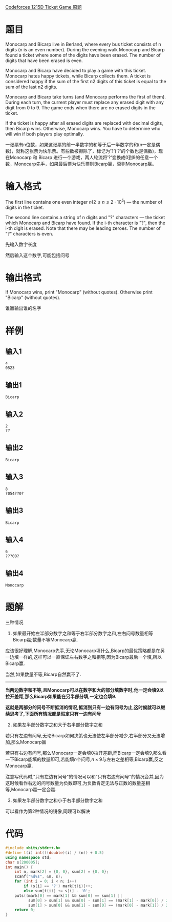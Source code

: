 [Codeforces 1215D Ticket Game 原题](https://codeforces.com/problemset/problem/1215/D)

# 题目  

Monocarp and Bicarp live in Berland, where every bus ticket consists of n digits (n is an even number). During the evening walk Monocarp and Bicarp found a ticket where some of the digits have been erased. The number of digits that have been erased is even.

Monocarp and Bicarp have decided to play a game with this ticket. Monocarp hates happy tickets, while Bicarp collects them. A ticket is considered happy if the sum of the first n2 digits of this ticket is equal to the sum of the last n2 digits.

Monocarp and Bicarp take turns (and Monocarp performs the first of them). During each turn, the current player must replace any erased digit with any digit from 0 to 9. The game ends when there are no erased digits in the ticket.

If the ticket is happy after all erased digits are replaced with decimal digits, then Bicarp wins. Otherwise, Monocarp wins. You have to determine who will win if both players play optimally.

一张票有n位数，如果这张票的前一半数字的和等于后一半数字的和(n一定是偶数)，就称这张票为快乐票。有些数被擦除了，标记为’?’(’?‘的个数也是偶数)，现在Monocarp 和 Bicarp 进行一个游戏，两人轮流将’?'变换成0到9的任意一个数，Monocarp先手，如果最后票为快乐票则Bicarp赢，否则Monocarp赢。

# 输入格式

The first line contains one even integer $n (2≤n≤2⋅10^5)$ — the number of digits in the ticket.

The second line contains a string of n digits and "?" characters — the ticket which Monocarp and Bicarp have found. If the i-th character is "?", then the i-th digit is erased. Note that there may be leading zeroes. The number of "?" characters is even.

先输入数字长度

然后输入这个数字,可能包括问号

# 输出格式

If Monocarp wins, print "Monocarp" (without quotes). Otherwise print "Bicarp" (without quotes).

谁赢输出谁的名字

# 样例

## 输入1

```
4
0523
```
## 输出1

```
Bicarp
```

## 输入2

```
2
??
```

## 输出2

```
Bicarp
```

## 输入3

```
8
?054??0?
```

## 输出3

```
Bicarp
```

## 输入4

```
6
???00?
```

## 输出4

```
Monocarp
```

# 题解

三种情况

1. 如果最开始左半部分数字之和等于右半部分数字之和,左右问号数量相等Bicarp赢;数量不等Monocarp赢.

应该很好理解,Monocarp先手,无论Monocarp填什么,Bicarp的最优策略都是在另一边填一样的,这样可以一直保证左右数字之和相等,因为Bicarp最后一个填,所以Bicarp赢.

当然,如果数量不等,Bicarp自然赢不了.

--------

**当两边数字和不等,且Monocarp可以在数字和大的部分填数字时,他一定会填9以拉开差距,那么Bicarp如果能在另半部分填,一定也会填9.**

**这就是两部分的问号不断抵消的情况,抵消到只有一边有问号为止,这时候就可以继续思考了,下面所有情况都是假定只有一边有问号**

2. 如果左半部分数字之和大于右半部分数字之和

若只有左边有问号,无论Bicarp如何决策也无法使左半部分减少,右半部分又无法增加,那么Monocarp赢

若只有右边有问号,那么Monocarp一定会填0拉开差距,而Bicarp一定会填9,那么看一下Bicarp能填的数量即可,若能填$n$个问号,$n \times 9$与左右之差相等,Bicarp赢,反之Monocarp赢.

注意写代码时,"只有左边有问号"的情况可以和"只有右边有问号"的情况合并,因为这时候看作右边的问号数量为负数即可,为负数肯定无法与正数的数量差相等,Monocarp赢一定会赢.


3. 如果左半部分数字之和小于右半部分数字之和

可以看作为第2种情况的镜像,同理可以解决

# 代码

```cpp
#include <bits/stdc++.h>
#define t(i) int(((double)(i) / (n)) + 0.5)
using namespace std;
char s[200005];
int main() {
    int n, mark[2] = {0, 0}, sum[2] = {0, 0};
    scanf("%d%s", &n, s);
    for (int i = 0; i < n; i++)
        if (s[i] == '?') mark[t(i)]++;
        else sum[t(i)] += s[i] - '0';
    puts((mark[0] == mark[1] && sum[0] == sum[1] ||
          sum[0] > sum[1] && sum[0] - sum[1] == (mark[1] - mark[0]) / 2 * 9 ||
          sum[1] > sum[0] && sum[1] - sum[0] == (mark[0] - mark[1]) / 2 * 9) ? "Bicarp" : "Monocarp");
    return 0;
}
```
